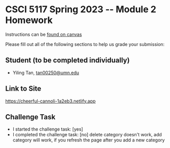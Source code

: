 # CSCI 5117 Spring 2023 -- Module 2 Homework


Instructions can be [found on canvas](https://canvas.umn.edu/courses/355584/pages/homework-2)

Please fill out all of the following sections to help us grade your submission:

## Student (to be completed individually)

* Yiling Tan, tan00250@umn.edu

## Link to Site

<https://cheerful-cannoli-1a2eb3.netlify.app>

## Challenge Task

* I started the challenge task: [yes]
* I completed the challenge task: [no] delete category doesn't work, add category will work, if you refresh the page after you add a new category